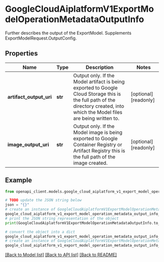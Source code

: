 # GoogleCloudAiplatformV1ExportModelOperationMetadataOutputInfo

Further describes the output of the ExportModel. Supplements ExportModelRequest.OutputConfig.

## Properties

Name | Type | Description | Notes
------------ | ------------- | ------------- | -------------
**artifact_output_uri** | **str** | Output only. If the Model artifact is being exported to Google Cloud Storage this is the full path of the directory created, into which the Model files are being written to. | [optional] [readonly] 
**image_output_uri** | **str** | Output only. If the Model image is being exported to Google Container Registry or Artifact Registry this is the full path of the image created. | [optional] [readonly] 

## Example

```python
from openapi_client.models.google_cloud_aiplatform_v1_export_model_operation_metadata_output_info import GoogleCloudAiplatformV1ExportModelOperationMetadataOutputInfo

# TODO update the JSON string below
json = "{}"
# create an instance of GoogleCloudAiplatformV1ExportModelOperationMetadataOutputInfo from a JSON string
google_cloud_aiplatform_v1_export_model_operation_metadata_output_info_instance = GoogleCloudAiplatformV1ExportModelOperationMetadataOutputInfo.from_json(json)
# print the JSON string representation of the object
print(GoogleCloudAiplatformV1ExportModelOperationMetadataOutputInfo.to_json())

# convert the object into a dict
google_cloud_aiplatform_v1_export_model_operation_metadata_output_info_dict = google_cloud_aiplatform_v1_export_model_operation_metadata_output_info_instance.to_dict()
# create an instance of GoogleCloudAiplatformV1ExportModelOperationMetadataOutputInfo from a dict
google_cloud_aiplatform_v1_export_model_operation_metadata_output_info_from_dict = GoogleCloudAiplatformV1ExportModelOperationMetadataOutputInfo.from_dict(google_cloud_aiplatform_v1_export_model_operation_metadata_output_info_dict)
```
[[Back to Model list]](../README.md#documentation-for-models) [[Back to API list]](../README.md#documentation-for-api-endpoints) [[Back to README]](../README.md)


